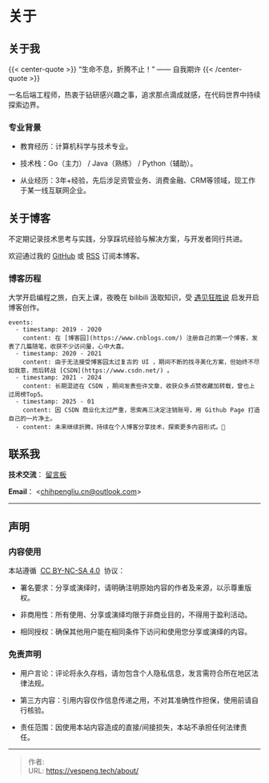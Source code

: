 # 关于


## 关于我

{{&lt; center-quote &gt;}} 
“生命不息，折腾不止！” —— 自我期许 
{{&lt; /center-quote &gt;}}

一名后端工程师，热衷于钻研感兴趣之事，追求那点滴成就感，在代码世界中持续探索边界。

### 专业背景
- 教育经历：计算机科学与技术专业。

- 技术栈：Go（主力） / Java（熟练） / Python（辅助）。

- 从业经历：3年&#43;经验，先后涉足资管业务、消费金融、CRM等领域，现工作于某一线互联网企业。

## 关于博客

不定期记录技术思考与实践，分享踩坑经验与解决方案，与开发者同行共进。

欢迎通过我的 [GitHub](https://github.com/vespeng/vespeng.github.io) 或 [RSS](https://vespeng.tech/index.xml) 订阅本博客。

### 博客历程

大学开启编程之旅，白天上课，夜晚在 bilibili 汲取知识，受 [遇见狂胜说](https://space.bilibili.com/95256449?spm_id_from=333.1387.follow.user_card.click/) 启发开启博客创作。

```timeline {animation=true}
events:
  - timestamp: 2019 - 2020
    content: 在 [博客园](https://www.cnblogs.com/) 注册自己的第一个博客，发表了几篇随笔，收获不少访问量，心中大喜。
  - timestamp: 2020 - 2021
    content: 由于无法接受博客园太过复古的 UI ，期间不断的找寻美化方案，但始终不尽如我意，而后转战 [CSDN](https://www.csdn.net/) 。
  - timestamp: 2021 - 2024
    content: 长期混迹在 CSDN ，期间发表些许文章，收获众多点赞收藏加转载，曾也上过周榜Top5。
  - timestamp: 2025 - 01
    content: 因 CSDN 商业化太过严重，思索再三决定注销账号，用 Github Page 打造自己的一片净土。
  - content: 未来继续折腾，持续在个人博客分享技术，探索更多内容形式。🚀
```

## 联系我

**技术交流**： [留言板](https://vespeng.tech/message/)

**Email**： &lt;chihpengliu.cn@outlook.com&gt;

---

## 声明

### 内容使用
本站遵循  [CC BY-NC-SA 4.0](https://creativecommons.org/licenses/by-nc-sa/4.0/)  协议：

- 署名要求：分享或演绎时，请明确注明原始内容的作者及来源，以示尊重版权。

- 非商用性：所有使用、分享或演绎均限于非商业目的，不得用于盈利活动。

- 相同授权：确保其他用户能在相同条件下访问和使用您分享或演绎的内容。

### 免责声明
- 用户言论：评论将永久存档，请勿包含个人隐私信息，发言需符合所在地区法律法规。

- 第三方内容：引用内容仅作信息传递之用，不对其准确性作担保，使用前请自行核验。

- 责任范围：因使用本站内容造成的直接/间接损失，本站不承担任何法律责任。


---

> 作者:   
> URL: https://vespeng.tech/about/  

